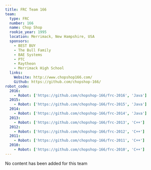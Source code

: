```yaml
---
title: FRC Team 166
team:
  type: FRC
  number: 166
  name: Chop Shop
  rookie_year: 1995
  location: Merrimack, New Hampshire, USA
  sponsors:
    - BEST BUY
    - The Bull Family
    - BAE Systems
    - PTC
    - Raytheon
    - Merrimack High School
  links:
    Website: http://www.chopshop166.com/
    Github: https://github.com/chopshop-166/
robot_code:
  2016:
    - Robot: ['https://github.com/chopshop-166/frc-2016', 'Java']
  2015:
    - Robot: ['https://github.com/chopshop-166/frc-2015', 'Java']
  2014:
    - Robot: ['https://github.com/chopshop-166/frc-2014', 'Java']
  2013:
    - Robot: ['https://github.com/chopshop-166/frc-2013', 'C++']
  2012:
    - Robot: ['https://github.com/chopshop-166/frc-2012', 'C++']
  2011:
    - Robot: ['https://github.com/chopshop-166/frc-2011', 'C++']
  2010:
    - Robot: ['https://github.com/chopshop-166/frc-2010', 'C++']
---
```

No content has been added for this team